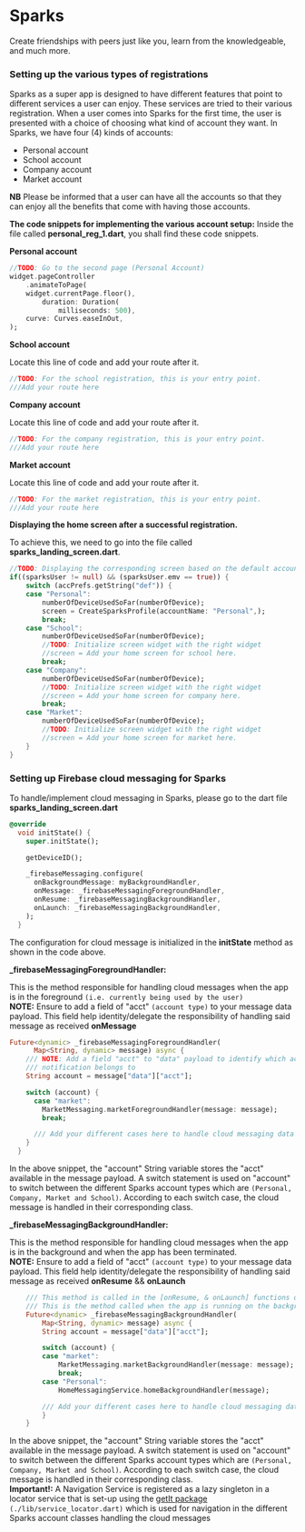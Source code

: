 # Sparks
Create friendships with peers just like you, learn from the knowledgeable, and much more.

### Setting up the various types of registrations
Sparks as a super app is designed to have different features that point to different services a user can enjoy. These services are tried to their various registration. When a user comes into Sparks for the first time, the user is presented with a choice of choosing what kind of account they want. In Sparks, we have four (4) kinds of accounts: 
* Personal account
* School account
* Company account
* Market account

**NB** Please be informed that a user can have all the accounts so that they can enjoy all the benefits that come with having those accounts.

**The code snippets for implementing the various account setup:**
Inside the file called **__personal_reg_1.dart__**, you shall find these code snippets.

**Personal account**
```Dart
//TODO: Go to the second page (Personal Account)
widget.pageController
    .animateToPage(
    widget.currentPage.floor(),
        duration: Duration(
            milliseconds: 500),
    curve: Curves.easeInOut,
);
```

**School account**

Locate this line of code and add your route after it.
```Dart
//TODO: For the school registration, this is your entry point.
///Add your route here
```

**Company account**

Locate this line of code and add your route after it.
```Dart
//TODO: For the company registration, this is your entry point.
///Add your route here
```

**Market account**

Locate this line of code and add your route after it.
```Dart
//TODO: For the market registration, this is your entry point.
///Add your route here
```

**Displaying the home screen after a successful registration.**

To achieve this, we need to go into the file called **__sparks_landing_screen.dart__**.

```Dart
//TODO: Displaying the corresponding screen based on the default account type of the user.
if((sparksUser != null) && (sparksUser.emv == true)) {
    switch (accPrefs.getString("def")) {
    case "Personal":
        numberOfDeviceUsedSoFar(numberOfDevice);
        screen = CreateSparksProfile(accountName: "Personal",);
        break;
    case "School":
        numberOfDeviceUsedSoFar(numberOfDevice);
        //TODO: Initialize screen widget with the right widget
        //screen = Add your home screen for school here.
        break;
    case "Company":
        numberOfDeviceUsedSoFar(numberOfDevice);
        //TODO: Initialize screen widget with the right widget
        //screen = Add your home screen for company here.
        break;
    case "Market":
        numberOfDeviceUsedSoFar(numberOfDevice);
        //TODO: Initialize screen widget with the right widget
        //screen = Add your home screen for market here.
    }
}
```

### Setting up Firebase cloud messaging for Sparks
To handle/implement cloud messaging in Sparks, please go to the dart file **sparks_landing_screen.dart**
```Dart
@override
  void initState() {
    super.initState();

    getDeviceID();

    _firebaseMessaging.configure(
      onBackgroundMessage: myBackgroundHandler,
      onMessage: _firebaseMessagingForegroundHandler,
      onResume: _firebaseMessagingBackgroundHandler,
      onLaunch: _firebaseMessagingBackgroundHandler,
    );
  }
```
The configuration for cloud message is initialized in the **initState** method as shown in the code above.

**_firebaseMessagingForegroundHandler:**

This is the method responsible for handling cloud messages when the app is in the foreground `(i.e. currently being used by the user)`\
**NOTE:** Ensure to add a field of "acct" `(account type)` to your message data payload. This field help identity/delegate the responsibility of handling said message as received **onMessage**
```Dart
Future<dynamic> _firebaseMessagingForegroundHandler(
      Map<String, dynamic> message) async {
    /// NOTE: Add a field "acct" to "data" payload to identify which account the
    /// notification belongs to
    String account = message["data"]["acct"];

    switch (account) {
      case "market":
        MarketMessaging.marketForegroundHandler(message: message);
        break;

      /// Add your different cases here to handle cloud messaging data
    }
  }
```
In the above snippet, the "account" String variable stores the "acct" available in the message payload. A switch statement is used on "account" to switch between the different Sparks account types which are `(Personal, Company, Market and School)`. According to each switch case, the cloud message is handled in their corresponding class.

**_firebaseMessagingBackgroundHandler:**

This is the method responsible for handling cloud messages when the app is in the background and when the app has been terminated.\
**NOTE:** Ensure to add a field of "acct" `(account type)` to your message data payload. This field help identity/delegate the responsibility of handling said message as received **onResume** && **onLaunch**
```Dart
    /// This method is called in the [onResume, & onLaunch] functions of FCM config.
    /// This is the method called when the app is running on the background
    Future<dynamic> _firebaseMessagingBackgroundHandler(
        Map<String, dynamic> message) async {
        String account = message["data"]["acct"];

        switch (account) {
        case "market":
            MarketMessaging.marketBackgroundHandler(message: message);
            break;
        case "Personal":
            HomeMessagingService.homeBackgroundHandler(message);

        /// Add your different cases here to handle cloud messaging data
        }
    }
```
In the above snippet, the "account" String variable stores the "acct" available in the message payload. A switch statement is used on "account" to switch between the different Sparks account types which are `(Personal, Company, Market and School)`. According to each switch case, the cloud message is handled in their corresponding class.\
**Important!:** A Navigation Service is registered as a lazy singleton in a locator service that is set-up using the [getIt package](https://pub.dev/packages/get_it) `(./lib/service_locator.dart)` which is used for navigation in the different Sparks account classes handling the cloud messages
```
